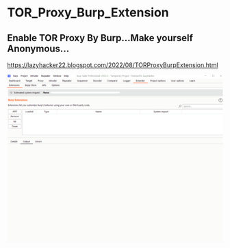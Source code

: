 # TOR_Proxy_Burp_Extension
## Enable TOR Proxy By Burp...Make yourself Anonymous...

https://lazyhacker22.blogspot.com/2022/08/TORProxyBurpExtension.html


![Alt Text](https://raw.githubusercontent.com/crazywifi/TOR_Proxy_Burp_Extension/main/TOR_Proxy_Burp_Extesnion.gif)
